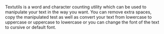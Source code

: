 Textutils is a word and character counting utility which can be used to manipulate your text in the way you want. You can remove extra spaces, copy the manipulated test as well as convert your text from lowercase to uppercase or uppercase to lowercase or you can change the font of the text to cursive or default font.